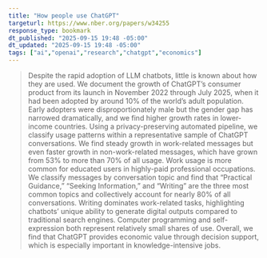 ```yaml
---
title: "How people use ChatGPT"
targeturl: https://www.nber.org/papers/w34255
response_type: bookmark
dt_published: "2025-09-15 19:48 -05:00"
dt_updated: "2025-09-15 19:48 -05:00"
tags: ["ai","openai","research","chatgpt","economics"]
---
```


> Despite the rapid adoption of LLM chatbots, little is known about how they are used. We document the growth of ChatGPT’s consumer product from its launch in November 2022 through July 2025, when it had been adopted by around 10% of the world’s adult population. Early adopters were disproportionately male but the gender gap has narrowed dramatically, and we find higher growth rates in lower-income countries. Using a privacy-preserving automated pipeline, we classify usage patterns within a representative sample of ChatGPT conversations. We find steady growth in work-related messages but even faster growth in non-work-related messages, which have grown from 53% to more than 70% of all usage. Work usage is more common for educated users in highly-paid professional occupations. We classify messages by conversation topic and find that “Practical Guidance,” “Seeking Information,” and “Writing” are the three most common topics and collectively account for nearly 80% of all conversations. Writing dominates work-related tasks, highlighting chatbots’ unique ability to generate digital outputs compared to traditional search engines. Computer programming and self-expression both represent relatively small shares of use. Overall, we find that ChatGPT provides economic value through decision support, which is especially important in knowledge-intensive jobs.